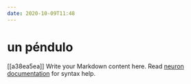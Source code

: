 ```yaml
---
date: 2020-10-09T11:48
---
```


# un péndulo
[[a38ea5ea]]
Write your Markdown content here. Read [neuron documentation](https://neuron.zettel.page/2011404.html) for syntax help.

